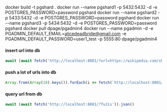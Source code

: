 docker build -t pgshard .
docker run --name pgshard1 -p 5432:5432 -d -e POSTGRES_PASSWORD=password pgshard
docker run --name pgshard2 -p 5433:5432 -d -e POSTGRES_PASSWORD=password pgshard
docker run --name pgshard3 -p 5434:5432 -d -e POSTGRES_PASSWORD=password pgshard
docker pull dpage/pgadmin4
docker run --name pgadmin -d -e PGADMIN_DEFAULT_EMAIL=alicedeadbride@gmail.com -e PGADMIN_DEFAULT_PASSWORD=user1_test -p 5555:80 dpage/pgadmin4


#### insert url into db
```js
await (await fetch('http://localhost:8081/?url=https://wikipedia.com/sharding', {method: 'POST'})).json()
```
#### push a lot of urls into db
```js
Array.from(Array(10).keys()).forEach(i => fetch(`http://localhost:8081/?url=https://google.com/?q=${i}`, {method: 'POST'}).then(x => x.json()).then(x => console.log(x)))
```
#### query url from db
```js
await (await fetch('http://localhost:8081/?fuJis')).json()
```